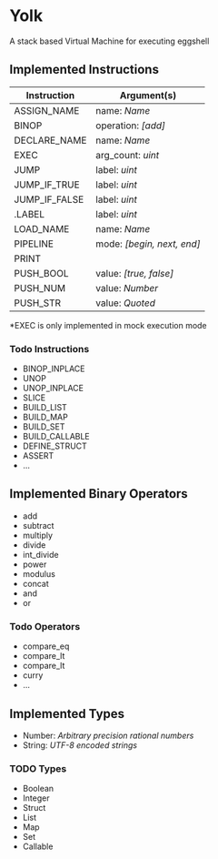 # Yolk

A stack based Virtual Machine for executing eggshell

## Implemented Instructions

|  Instruction  |         Argument(s)        |
| ------------- | -------------------------- |
| ASSIGN_NAME   | name: *Name*               |
| BINOP         | operation: *[add]*         |
| DECLARE_NAME  | name: *Name*               |
| EXEC          | arg_count: *uint*          |
| JUMP          | label: *uint*              |
| JUMP_IF_TRUE  | label: *uint*              |
| JUMP_IF_FALSE | label: *uint*              |
| .LABEL        | label: *uint*              |
| LOAD_NAME     | name: *Name*               |
| PIPELINE      | mode: *[begin, next, end]* |
| PRINT         |                            |
| PUSH_BOOL     | value: *[true, false]*     |
| PUSH_NUM      | value: *Number*            |
| PUSH_STR      | value: *Quoted*            |


*EXEC is only implemented in mock execution mode

### Todo Instructions

* BINOP_INPLACE
* UNOP
* UNOP_INPLACE
* SLICE
* BUILD_LIST
* BUILD_MAP
* BUILD_SET
* BUILD_CALLABLE
* DEFINE_STRUCT
* ASSERT
* ...

## Implemented Binary Operators

* add
* subtract
* multiply
* divide
* int_divide
* power
* modulus
* concat
* and
* or

### Todo Operators

* compare_eq
* compare_lt
* compare_lt
* curry
* ...

## Implemented Types

* Number: *Arbitrary precision rational numbers*
* String: *UTF-8 encoded strings*

### TODO Types

* Boolean
* Integer
* Struct
* List
* Map
* Set
* Callable